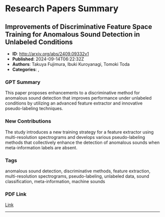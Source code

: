 # Research Papers Summary

## Improvements of Discriminative Feature Space Training for Anomalous  Sound Detection in Unlabeled Conditions

- **ID**: http://arxiv.org/abs/2409.09332v1
- **Published**: 2024-09-14T06:22:32Z
- **Authors**: Takuya Fujimura, Ibuki Kuroyanagi, Tomoki Toda
- **Categories**: , 

### GPT Summary
This paper proposes enhancements to a discriminative method for anomalous sound detection that improves performance under unlabeled conditions by utilizing an advanced feature extractor and innovative pseudo-labeling techniques.

### New Contributions
The study introduces a new training strategy for a feature extractor using multi-resolution spectrograms and develops various pseudo-labeling methods that collectively enhance the detection of anomalous sounds when meta-information labels are absent.

### Tags
anomalous sound detection, discriminative methods, feature extraction, multi-resolution spectrograms, pseudo-labeling, unlabeled data, sound classification, meta-information, machine sounds

### PDF Link
[Link](http://arxiv.org/abs/2409.09332v1)

---

